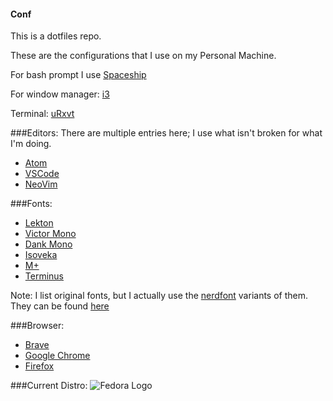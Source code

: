 #### Conf

This is a dotfiles repo.

These are the configurations that I use on my Personal Machine.

For bash prompt I use [Spaceship](https://starship.rs/)

For window manager: [i3](https://i3wm.org/)

Terminal: [uRxvt](http://software.schmorp.de/pkg/rxvt-unicode.html)

###Editors:
There are multiple entries here; I use what isn't broken for what I'm doing.
* [Atom](https://atom.io/)
* [VSCode](https://code.visualstudio.com/)
* [NeoVim](https://neovim.io/)

###Fonts:
* [Lekton](https://fonts.google.com/specimen/Lekton?query=Lekton#standard-styles)
* [Victor Mono](https://rubjo.github.io/victor-mono/)
* [Dank Mono](https://dank.sh/)
* [Isoveka](https://github.com/be5invis/Iosevka)
* [M+](http://mplus-fonts.osdn.jp/about-en.html)
* [Terminus](http://terminus-font.sourceforge.net/)

Note: I list original fonts, but I actually use the [nerdfont](https://www.nerdfonts.com/#home) variants of them. They can be found [here](https://www.nerdfonts.com/font-downloads)

###Browser:
* [Brave](https://brave.com/)
* [Google Chrome](https://www.google.com/chrome)
* [Firefox](https://www.mozilla.org/en-US/firefox/new/)

###Current Distro:
![Fedora Logo](https://upload.wikimedia.org/wikipedia/commons/3/3f/Fedora_logo.svg)
